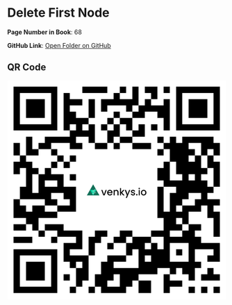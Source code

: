 
# Delete First Node

**Page Number in Book**: 68

**GitHub Link**: [Open Folder on GitHub](https://github.com/venkys-media/Venky_on_Datastructures/tree/main/LinkedList/deletespecific)


## QR Code
![QR Code](./URL%20QR%20Code%20(11).png)
